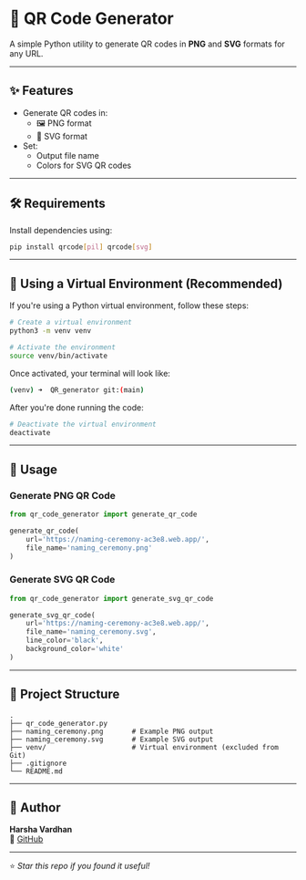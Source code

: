 # 🧾 QR Code Generator

A simple Python utility to generate QR codes in **PNG** and **SVG** formats for any URL.

---

## ✨ Features

- Generate QR codes in:
  - 🖼️ PNG format
  - 🧩 SVG format
- Set:
  - Output file name
  - Colors for SVG QR codes

---

## 🛠️ Requirements

Install dependencies using:

```bash
pip install qrcode[pil] qrcode[svg]
```

---

## 🧪 Using a Virtual Environment (Recommended)

If you're using a Python virtual environment, follow these steps:

```bash
# Create a virtual environment
python3 -m venv venv

# Activate the environment
source venv/bin/activate
```

Once activated, your terminal will look like:

```bash
(venv) ➜  QR_generator git:(main)
```

After you're done running the code:

```bash
# Deactivate the virtual environment
deactivate
```

---

## 🚀 Usage

### Generate PNG QR Code

```python
from qr_code_generator import generate_qr_code

generate_qr_code(
    url='https://naming-ceremony-ac3e8.web.app/',
    file_name='naming_ceremony.png'
)
```

### Generate SVG QR Code

```python
from qr_code_generator import generate_svg_qr_code

generate_svg_qr_code(
    url='https://naming-ceremony-ac3e8.web.app/',
    file_name='naming_ceremony.svg',
    line_color='black',
    background_color='white'
)
```

---

## 📁 Project Structure

```
.
├── qr_code_generator.py
├── naming_ceremony.png       # Example PNG output
├── naming_ceremony.svg       # Example SVG output
├── venv/                     # Virtual environment (excluded from Git)
├── .gitignore
└── README.md
```

---

## 👤 Author

**Harsha Vardhan**  
🔗 [GitHub](https://github.com/harsha-snoogs)

---

⭐ _Star this repo if you found it useful!_
